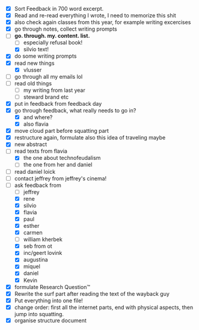 * [x] Sort Feedback in 700 word excerpt.
* [x] Read and re-read everything I wrote, I need to memorize this shit
* [x] also check again classes from this year, for example writing excercises
* [x] go through notes, collect writing prompts
* [ ] **go. through. my. content. list.**
  * [ ] especially refusal book!
  * [x] silvio text!
* [x] do some writing prompts
* [x] read new things
  * [x] vlusser
* [ ] go through all my emails lol
* [ ] read old things
  * [ ] my writing from last year
  * [ ] steward brand etc
* [x] put in feedback from feedback day
* [x] go through feedback, what really needs to go in?
  * [x] and where?
  * [x] also flavia
* [x] move cloud part before squatting part
* [x] restructure again, formulate also this idea of traveling maybe
* [x] new abstract
* [ ] read texts from flavia
  * [x] the one about technofeudalism
  * [ ] the one from her and daniel
* [ ] read daniel loick
* [ ] contact jeffrey from jeffrey's cinema!
* [ ] ask feedback from
  * [ ] jeffrey
  * [x] rene
  * [x] silvio
  * [x] flavia
  * [x] paul
  * [x] esther
  * [x] carmen
  * [ ] william kherbek
  * [x] seb from ot
  * [x] inc/geert lovink
  * [x] augustina
  * [x] miquel
  * [x] daniel
  * [x] Kevin
* [x] formulate Research Question™️
* [x] Rewrite the surf part after reading the text of the wayback guy
* [x] Put everything into one file!
* [x] change order: first all the internet parts, end with physical aspects, then jump into squatting.
* [x] organise structure document